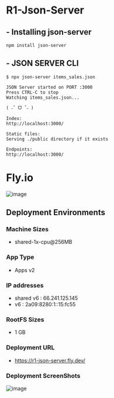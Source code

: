 # R1-Json-Server

## - Installing json-server
```
npm install json-server
```

## - JSON SERVER CLI
```
$ npx json-server items_sales.json

JSON Server started on PORT :3000
Press CTRL-C to stop
Watching items_sales.json...

( ˶ˆ ᗜ ˆ˵ )

Index:
http://localhost:3000/

Static files:
Serving ./public directory if it exists

Endpoints:
http://localhost:3000/
```
# Fly.io
![image](https://github.com/SupplyChainManagementCrew/R1-Json-Server/assets/148880521/25f6f92b-e6b0-4eaf-b8ef-45f7b3544f19)

## Deployment Environments
### Machine Sizes
- shared-1x-cpu@256MB
### App Type
- Apps v2
### IP addresses
- shared v6 : 66.241.125.145
- v6 : 2a09:8280:1::15:fc55
### RootFS Sizes
- 1 GB
### Deployment URL
- https://r1-json-server.fly.dev/
### Deployment ScreenShots
![image](https://github.com/SupplyChainManagementCrew/R1-Json-Server/assets/148880521/379109f1-0007-4ca2-876e-b34a249937c6)

